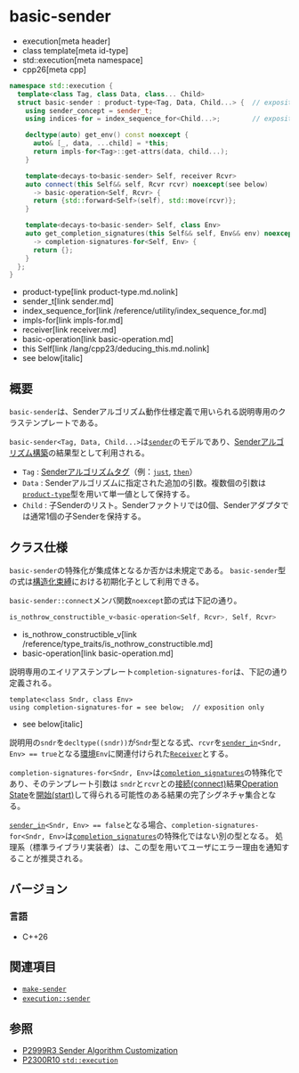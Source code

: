 # basic-sender
* execution[meta header]
* class template[meta id-type]
* std::execution[meta namespace]
* cpp26[meta cpp]

```cpp
namespace std::execution {
  template<class Tag, class Data, class... Child>
  struct basic-sender : product-type<Tag, Data, Child...> {  // exposition only
    using sender_concept = sender_t;
    using indices-for = index_sequence_for<Child...>;        // exposition only

    decltype(auto) get_env() const noexcept {
      auto& [_, data, ...child] = *this;
      return impls-for<Tag>::get-attrs(data, child...);
    }

    template<decays-to<basic-sender> Self, receiver Rcvr>
    auto connect(this Self&& self, Rcvr rcvr) noexcept(see below)
      -> basic-operation<Self, Rcvr> {
      return {std::forward<Self>(self), std::move(rcvr)};
    }

    template<decays-to<basic-sender> Self, class Env>
    auto get_completion_signatures(this Self&& self, Env&& env) noexcept
      -> completion-signatures-for<Self, Env> {
      return {};
    }
  };
}
```
* product-type[link product-type.md.nolink]
* sender_t[link sender.md]
* index_sequence_for[link /reference/utility/index_sequence_for.md]
* impls-for[link impls-for.md]
* receiver[link receiver.md]
* basic-operation[link basic-operation.md]
* this Self[link /lang/cpp23/deducing_this.md.nolink]
* see below[italic]

## 概要
`basic-sender`は、Senderアルゴリズム動作仕様定義で用いられる説明専用のクラステンプレートである。

`basic-sender<Tag, Data, Child...>`は[`sender`](sender.md)のモデルであり、[Senderアルゴリズム構築](make-sender.md)の結果型として利用される。

- `Tag` : [Senderアルゴリズムタグ](tag_of_t.md)（例：[`just`](just.md), [`then`](then.md.nolink)）
- `Data` : Senderアルゴリズムに指定された追加の引数。複数個の引数は[`product-type`](product-type.md.nolink)型を用いて単一値として保持する。
- `Child` : 子Senderのリスト。Senderファクトリでは0個、Senderアダプタでは通常1個の子Senderを保持する。


## クラス仕様
`basic-sender`の特殊化が集成体となるか否かは未規定である。
`basic-sender`型の式は[構造化束縛](/lang/cpp17/structured_bindings.md)における初期化子として利用できる。

`basic-sender::connect`メンバ関数`noexcept`節の式は下記の通り。

```cpp
is_nothrow_constructible_v<basic-operation<Self, Rcvr>, Self, Rcvr>
```
* is_nothrow_constructible_v[link /reference/type_traits/is_nothrow_constructible.md]
* basic-operation[link basic-operation.md]

説明専用のエイリアステンプレート`completion-signatures-for`は、下記の通り定義される。

```
template<class Sndr, class Env>
using completion-signatures-for = see below;  // exposition only
```
* see below[italic]

説明用の`sndr`を`decltype((sndr))`が`Sndr`型となる式、`rcvr`を[`sender_in`](sender_in.md)`<Sndr, Env> == true`となる[環境](../queryable.md)`Env`に関連付けられた[`Receiver`](receiver.md)とする。

`completion-signatures-for<Sndr, Env>`は[`completion_signatures`](completion_signatures.md)の特殊化であり、そのテンプレート引数は `sndr`と`rcvr`との[接続(connect)](connect.md)結果[Operation State](operation_state.md)を[開始(start)](start.md)して得られる可能性のある結果の完了シグネチャ集合となる。

[`sender_in`](sender_in.md)`<Sndr, Env> == false`となる場合、`completion-signatures-for<Sndr, Env>`は[`completion_signatures`](completion_signatures.md)の特殊化ではない別の型となる。
 処理系（標準ライブラリ実装者）は、この型を用いてユーザにエラー理由を通知することが推奨される。


## バージョン
### 言語
- C++26


## 関連項目
- [`make-sender`](make-sender.md)
- [`execution::sender`](sender.md)


## 参照
- [P2999R3 Sender Algorithm Customization](https://www.open-std.org/jtc1/sc22/wg21/docs/papers/2023/p2999r3.html)
- [P2300R10 `std::execution`](https://www.open-std.org/jtc1/sc22/wg21/docs/papers/2024/p2300r10.html)
